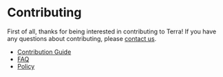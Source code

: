 # Contributing

First of all, thanks for being interested in contributing to Terra! If you have any questions about contributing, please [contact us](https://wiki.ultramarine-linux.org/en/community/community/).

- [Contribution Guide](https://developer.fyralabs.com/terra/contributing)
- [FAQ](https://developer.fyralabs.com/terra/faq)
- [Policy](https://developer.fyralabs.com/terra/policy)
